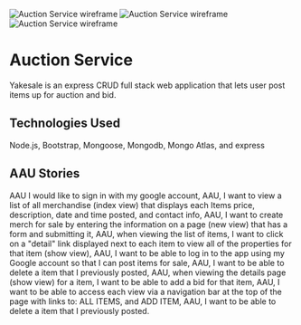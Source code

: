 ![Auction Service wireframe](https://imgur.com/SjZkGzN.png)
![Auction Service wireframe](https://imgur.com/jVDffmD.png)
![Auction Service wireframe](https://imgur.com/sUo26es.png)

# Auction Service 
Yakesale is an express CRUD full stack web application that lets user post items up for auction and bid.
## Technologies Used
Node.js, Bootstrap, Mongoose, Mongodb, Mongo Atlas, and express

## AAU Stories
AAU I would like to sign in with my google account,
AAU, I want to view a list of all merchandise (index view) that displays each Items price, description, date and time posted, and contact info,
AAU, I want to create merch for sale by entering the information on a page (new view) that has a form and submitting it,
AAU, when viewing the list of items, I want to click on a "detail" link displayed next to each item to view all of the properties for that item (show view),
AAU, I want to be able to log in to the app using my Google account so that I can post items for sale,
AAU, I want to be able to delete a item that I previously posted,
AAU, when viewing the details page (show view) for a item, I want to be able to add a bid for that item,
AAU, I want to be able to access each view via a navigation bar at the top of the page with links to:  ALL ITEMS, and ADD ITEM,
AAU, I want to be able to delete a item that I previously posted.
